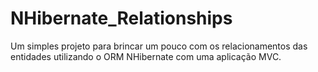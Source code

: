 # NHibernate_Relationships
Um simples projeto para brincar um pouco com os relacionamentos das entidades utilizando o ORM NHibernate com uma aplicação MVC.
